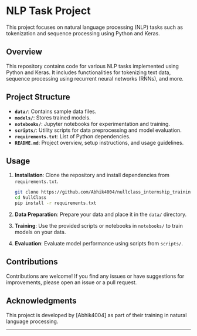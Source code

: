 # NLP Task Project

This project focuses on natural language processing (NLP) tasks such as tokenization and sequence processing using Python and Keras.

## Overview

This repository contains code for various NLP tasks implemented using Python and Keras. It includes functionalities for tokenizing text data, sequence processing using recurrent neural networks (RNNs), and more.

## Project Structure

- **`data/`**: Contains sample data files.
- **`models/`**: Stores trained models.
- **`notebooks/`**: Jupyter notebooks for experimentation and training.
- **`scripts/`**: Utility scripts for data preprocessing and model evaluation.
- **`requirements.txt`**: List of Python dependencies.
- **`README.md`**: Project overview, setup instructions, and usage guidelines.

## Usage

1. **Installation**: Clone the repository and install dependencies from `requirements.txt`.
   
   ```bash
   git clone https://github.com/Abhik4004/nullclass_internship_training.git
   cd NullClass
   pip install -r requirements.txt
   ```

2. **Data Preparation**: Prepare your data and place it in the `data/` directory.

3. **Training**: Use the provided scripts or notebooks in `notebooks/` to train models on your data.

4. **Evaluation**: Evaluate model performance using scripts from `scripts/`.

## Contributions

Contributions are welcome! If you find any issues or have suggestions for improvements, please open an issue or a pull request.

## Acknowledgments

This project is developed by [Abhik4004] as part of their training in natural language processing.

---
